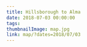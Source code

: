 ```yaml
---
title: Hillsborough to Alma
date: 2018-07-03 00:00:00
tags:
thumbnailImage: map.jpg
link: map/?dates=2018/07/03
---
```

<!-- excerpt -->
